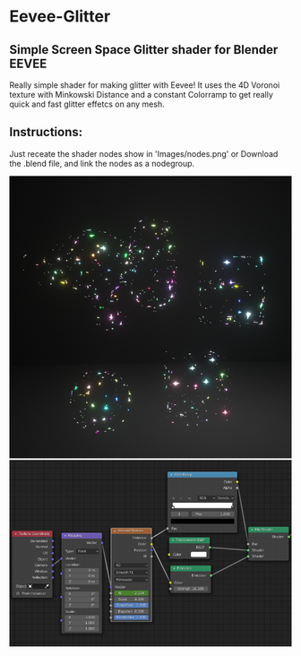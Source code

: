 # Eevee-Glitter
## Simple Screen Space Glitter shader for Blender EEVEE

Really simple shader for making glitter with Eevee! It uses the 4D Voronoi texture with Minkowski Distance and a constant Colorramp to get really quick and fast glitter effetcs on any mesh. 

## Instructions: 
Just receate the shader nodes show in 'Images/nodes.png' or Download the .blend file, and link the nodes as a nodegroup.

![Nodes](/Images/glitter.png)
![Nodes](/Images/nodes.png)
